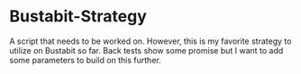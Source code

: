 # Bustabit-Strategy
A script that needs to be worked on. However, this is my favorite strategy to utilize on Bustabit so far. Back tests show some promise but I want to add some parameters to build on this further.
